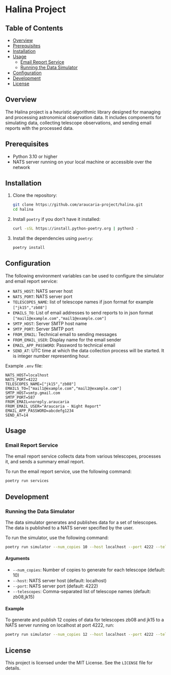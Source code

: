 # Halina Project

## Table of Contents

- [Overview](#overview)
- [Prerequisites](#prerequisites)
- [Installation](#installation)
- [Usage](#usage)
  - [Email Report Service](#email-report-service)
  - [Running the Data Simulator](#running-the-data-simulator)
- [Configuration](#configuration)
- [Development](#development)
- [License](#license)

## Overview

The Halina project is a heuristic algorithmic library designed for managing and processing astronomical observation data. It includes components for simulating data, collecting telescope observations, and sending email reports with the processed data.

## Prerequisites

- Python 3.10 or higher
- NATS server running on your local machine or accessible over the network

## Installation

1. Clone the repository:
    ```bash
    git clone https://github.com/araucaria-project/halina.git
    cd halina 
    ```

2. Install `poetry` if you don't have it installed:
    ```bash
    curl -sSL https://install.python-poetry.org | python3 -
    ```

3. Install the dependencies using `poetry`:
    ```bash
    poetry install
    ```

## Configuration

The following environment variables can be used to configure the simulator and email report service:

- `NATS_HOST`: NATS server host
- `NATS_PORT`: NATS server port
- `TELESCOPES_NAME`: list of telescope names if json format for example `["jk15","zb08"]`
- `EMAILS_TO`: List of email addresses to send reports to in json format `["mail1@example.com","mail1@example.com"]`
- `SMTP_HOST`: Server SMTP host name
- `SMTP_PORT`: Server SMTP port
- `FROM_EMAIL`: Technical email to sending messages 
- `FROM_EMAIL_USER`: Display name for the email sender
- `EMAIL_APP_PASSWORD`: Password to technical email 
- `SEND_AT`: UTC time at which the data collection process will be started. It is integer number representing hour.

Example `.env` file:

```text
NATS_HOST=localhost
NATS_PORT=4222
TELESCOPES_NAME=["jk15","zb08"]
EMAILS_TO=["mail1@example.com","mail2@example.com"]
SMTP_HOST=smtp.gmail.com
SMTP_PORT=587
FROM_EMAIL=noreply.araucaria
FROM_EMAIL_USER="Araucaria - Night Report"
EMAIL_APP_PASSWORD=abcdefg1234
SEND_AT=14
```

## Usage

### Email Report Service

The email report service collects data from various telescopes, processes it, and sends a summary email report.

To run the email report service, use the following command:

```bash
poetry run services
```

## Development

### Running the Data Simulator

The data simulator generates and publishes data for a set of telescopes. The data is published to a NATS server specified by the user.

To run the simulator, use the following command:

```bash
poetry run simulator --num_copies 10 --host localhost --port 4222 --telescopes zb08,jk15
```

#### Arguments

- `--num_copies`: Number of copies to generate for each telescope (default: 10)
- `--host`: NATS server host (default: localhost)
- `--port`: NATS server port (default: 4222)
- `--telescopes`: Comma-separated list of telescope names (default: zb08,jk15)

#### Example

To generate and publish 12 copies of data for telescopes zb08 and jk15 to a NATS server running on localhost at port 4222, run:

```bash 
poetry run simulator --num_copies 12 --host localhost --port 4222 --telescopes zb08,jk15
```

## License

This project is licensed under the MIT License. See the `LICENSE` file for details.
